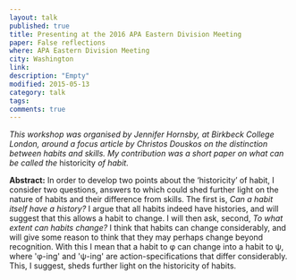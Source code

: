```yaml
---
layout: talk
published: true
title: Presenting at the 2016 APA Eastern Division Meeting
paper: False reflections
where: APA Eastern Division Meeting
city: Washington
link: 
description: "Empty"
modified: 2015-05-13
category: talk
tags: 
comments: true  
---
```

*This workshop was organised by Jennifer Hornsby, at Birkbeck College London,  around a focus article by Christos Douskos on the distinction between habits and skills. My contribution was a short paper on what can be called the* historicity *of habit.*  

**Abstract:** In order to develop two points about the ‘historicity’ of habit, I consider two questions, answers to which could shed further light on the nature of habits and their difference from skills. The first is, *Can a habit itself have a history?* I argue that all habits indeed have histories, and will suggest that this allows a habit to change. I will then ask, second, *To what extent can habits change?* I think that habits can change considerably, and will give some reason to think that they may perhaps change beyond recognition. With this I mean that a habit to φ can change into a habit to ψ, where 'φ-ing' and 'ψ-ing' are action-specifications that differ considerably. This, I suggest, sheds further light on the historicity of habits.

